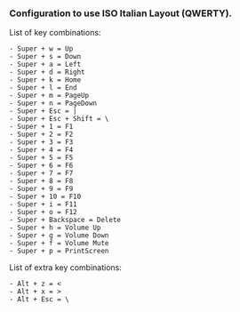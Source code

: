 ### Configuration to use ISO Italian Layout (QWERTY).

List of key combinations:

    - Super + w = Up
    - Super + s = Down
    - Super + a = Left
    - Super + d = Right
    - Super + k = Home
    - Super + l = End
    - Super + m = PageUp
    - Super + n = PageDown
    - Super + Esc = |
    - Super + Esc + Shift = \
    - Super + 1 = F1
    - Super + 2 = F2
    - Super + 3 = F3
    - Super + 4 = F4
    - Super + 5 = F5
    - Super + 6 = F6
    - Super + 7 = F7
    - Super + 8 = F8
    - Super + 9 = F9
    - Super + 10 = F10
    - Super + i = F11
    - Super + o = F12
    - Super + Backspace = Delete
    - Super + h = Volume Up
    - Super + g = Volume Down
    - Super + f = Volume Mute
    - Super + p = PrintScreen

List of extra key combinations:

    - Alt + z = <
    - Alt + x = >
    - Alt + Esc = \


